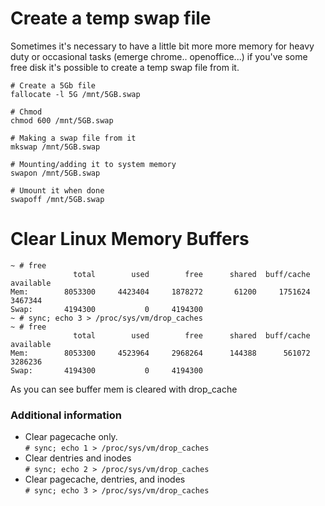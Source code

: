 # Create a temp swap file
Sometimes it's necessary to have a little bit more more memory for heavy duty or occasional tasks
(emerge chrome.. openoffice...) if you've some free disk it's possible to create a temp swap file from it.

```
# Create a 5Gb file
fallocate -l 5G /mnt/5GB.swap

# Chmod
chmod 600 /mnt/5GB.swap

# Making a swap file from it
mkswap /mnt/5GB.swap

# Mounting/adding it to system memory
swapon /mnt/5GB.swap

# Umount it when done
swapoff /mnt/5GB.swap
```

# Clear Linux Memory Buffers
```
~ # free
              total        used        free      shared  buff/cache   available
Mem:        8053300     4423404     1878272       61200     1751624     3467344
Swap:       4194300           0     4194300
~ # sync; echo 3 > /proc/sys/vm/drop_caches
~ # free
              total        used        free      shared  buff/cache   available
Mem:        8053300     4523964     2968264      144388      561072     3286236
Swap:       4194300           0     4194300
```
As you can see buffer mem is cleared with drop_cache

### Additional information
- Clear pagecache only.  
  `# sync; echo 1 > /proc/sys/vm/drop_caches`
- Clear dentries and inodes  
  `# sync; echo 2 > /proc/sys/vm/drop_caches`
- Clear pagecache, dentries, and inodes  
  `# sync; echo 3 > /proc/sys/vm/drop_caches`
